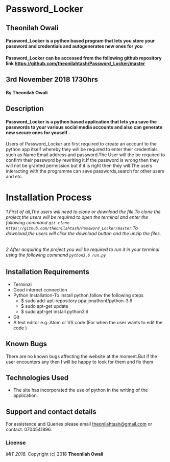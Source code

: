 # Password_Locker
## Theonilah Owali
#### Password_Locker is a python based program that lets you store your password and    credentials and  autogenerates new ones for you
#### Password_Locker can be accessed from the following github repository link https://github.com/theonilahtash/Password_Locker/master
## 3rd November 2018 1730hrs

#### By **Theonilah Owali**
## Description
####  Password_Locker is a python based application that lets you save the passwords to your various social media accounts and also can generate new secure ones for youself .
   Users of Password_Locker are first required to create an account to the python app itself whereby they will be required to enter their credentials such as Name Email address and password.The User will the be required to confirm their password by rewriting it.If the password is wrong then they will not be granted permission  but if it is right then they will.The users interacting with the programme can save passwords,search for other users and etc.
# Installation Process
###### 1.First of all,The users will need to clone or download the file.To clone the project,the users will be required to open the terminal and enter the following command `git clone https://github.com/theonilahtash/Password_Locker/master`.To download,the users will click the download button and the unzip the files.
######  2.After acquiring the project you will be required to run it in your terminal using the following command `python3.6 run.py `
## Installation Requirements
* Terminal
* Good internet connection
* Python Installation-To install python,follow the following steps
    * $ sudo add-apt-repository ppa:jonathonf/python-3.6
    * $ sudo apt-get update
    * $ sudo apt-get install python3.6
* Git
* A text editor e.g. Atom or VS code (For when the user wants to edit the code )   
## Known Bugs
  There are no known bugs affecting the website at the moment.But if the user encounters any then I will be happy to look for them and fix them
## Technologies Used
* The site has incorporated the use of python in the writing of the application.

## Support and contact details
For assistance and Queries please email theonilahtash@gmail.com or contact: 0704541896.

### License
*MIT 2018.*
Copyright (c) 2018 **Theonilah Owali**
